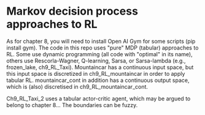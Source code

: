
# Markov decision process approaches to RL

As for chapter 8, you will need to install Open AI Gym for some scripts (pip install gym).
The code in this repo uses "pure" MDP (tabular) approaches to RL.
Some use dynamic programming (all code with "optimal" in its name), others use Rescorla-Wagner, Q-learning, Sarsa, or Sarsa-lambda (e.g., frozen_lake, ch9_RL_Taxi). Mountaincar has a continuous input space, but this input space is discretized in ch9_RL_mountaincar in order to apply tabular RL. mountaincar_cont in addition has a continuous output space, which is (also) discretised in ch9_RL_mountaincar_cont.

Ch9_RL_Taxi_2 uses a tabular actor-critic agent, which may be argued to belong to chapter 8... The boundaries can be fuzzy.